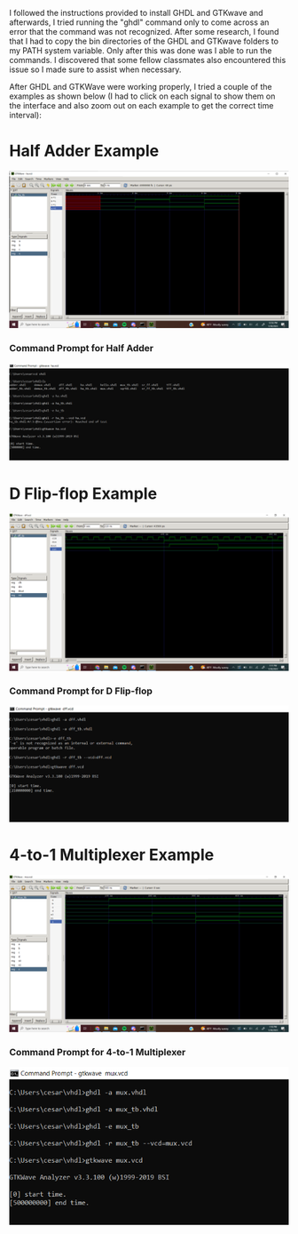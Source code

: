 I followed the instructions provided to install GHDL and GTKwave and afterwards, I tried running the "ghdl" command only to come across an error that the command was not recognized. After some research, I found that I had to copy the bin directories of the GHDL and GTKwave folders to my PATH system variable. Only after this was done was I able to run the commands. I discovered that some fellow classmates also encountered this issue so I made sure to assist when necessary.

After GHDL and GTKWave were working properly, I tried a couple of the examples as shown below (I had to click on each signal to show them on the interface and also zoom out on each example to get the correct time interval):

# Half Adder Example
![Half Adder Capture](https://github.com/cespejo15/EE322/blob/main/Lab1/Half_Adder.PNG)
### Command Prompt for Half Adder
![Half Adder Command Prompt Capture](https://github.com/cespejo15/EE322/blob/main/Lab1/Half_Adder_CMDprompt.PNG)

# D Flip-flop Example
![D Flip-flop Capture](https://github.com/cespejo15/EE322/blob/main/Lab1/D%20Flip-flop.PNG)
### Command Prompt for D Flip-flop
![D Flip-flop Command Prompt Capture](https://github.com/cespejo15/EE322/blob/main/Lab1/D%20Flip-flop_CMDprompt.PNG)

# 4-to-1 Multiplexer Example
![4-to-1 Multiplexer Capture](https://github.com/cespejo15/EE322/blob/main/Lab1/4-to-1_Multiplexer.PNG)
### Command Prompt for 4-to-1 Multiplexer
![4-to-1 Multiplexer Command Prompt Capture](https://github.com/cespejo15/EE322/blob/main/Lab1/4-to-1_Multiplexer_CMDprompt.PNG)
